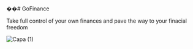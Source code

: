 ��# GoFinance

Take full control of your own finances and pave the way to your finacial freedom

![Capa (1)](https://user-images.githubusercontent.com/67206853/133137545-7872a0bd-5bfe-4937-8b6d-6c9811a2edb9.png)

